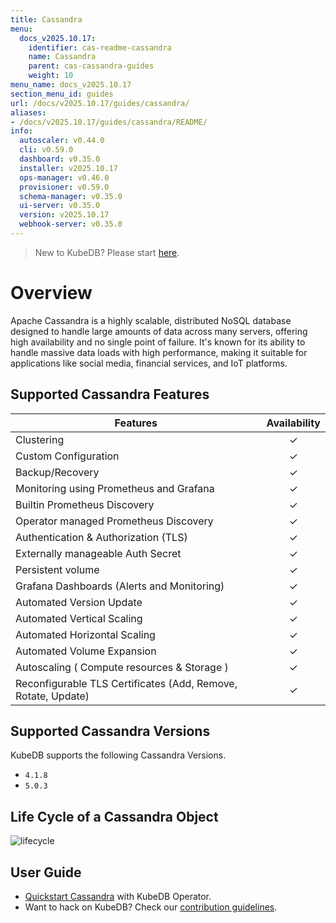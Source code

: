 ```yaml
---
title: Cassandra
menu:
  docs_v2025.10.17:
    identifier: cas-readme-cassandra
    name: Cassandra
    parent: cas-cassandra-guides
    weight: 10
menu_name: docs_v2025.10.17
section_menu_id: guides
url: /docs/v2025.10.17/guides/cassandra/
aliases:
- /docs/v2025.10.17/guides/cassandra/README/
info:
  autoscaler: v0.44.0
  cli: v0.59.0
  dashboard: v0.35.0
  installer: v2025.10.17
  ops-manager: v0.46.0
  provisioner: v0.59.0
  schema-manager: v0.35.0
  ui-server: v0.35.0
  version: v2025.10.17
  webhook-server: v0.35.0
---
```


> New to KubeDB? Please start [here](/docs/v2025.10.17/README).

# Overview 

Apache Cassandra is a highly scalable, distributed NoSQL database designed to handle large amounts of data across many servers, offering high availability and no single point of failure. It's known for its ability to handle massive data loads with high performance, making it suitable for applications like social media, financial services, and IoT platforms.
## Supported Cassandra Features

| Features                                                      | Availability |
|---------------------------------------------------------------|:------------:|
| Clustering                                                    |   &#10003;   |
| Custom Configuration                                          |   &#10003;   |
| Backup/Recovery                                               |   &#10003;   |
| Monitoring using Prometheus and Grafana                       |   &#10003;   |
| Builtin Prometheus Discovery                                  |   &#10003;   |
| Operator managed Prometheus Discovery                         |   &#10003;   |
| Authentication & Authorization (TLS)                          |   &#10003;   |
| Externally manageable Auth Secret                             |   &#10003;   |
| Persistent volume                                             |   &#10003;   |
| Grafana Dashboards (Alerts and Monitoring)                    |   &#10003;   |
| Automated Version Update                                      |   &#10003;   |
| Automated Vertical Scaling                                    |   &#10003;   |
| Automated Horizontal Scaling                                  |   &#10003;   |
| Automated Volume Expansion                                    |   &#10003;   |
| Autoscaling ( Compute resources & Storage )                   |   &#10003;   |
| Reconfigurable TLS Certificates (Add, Remove, Rotate, Update) |   &#10003;   |

## Supported Cassandra Versions

KubeDB supports the following Cassandra Versions.
- `4.1.8`
- `5.0.3`

## Life Cycle of a Cassandra Object

<!---
ref : https://cacoo.com/diagrams/4PxSEzhFdNJRIbIb/0281B
--->

<p text-align="center">
    <img alt="lifecycle"  src="/docs/v2025.10.17/images/cassandra/lifecycle.png" >
</p>

## User Guide

- [Quickstart Cassandra](/docs/v2025.10.17/guides/cassandra/quickstart/guide/quickstart) with KubeDB Operator.
- Want to hack on KubeDB? Check our [contribution guidelines](/docs/v2025.10.17/CONTRIBUTING).
